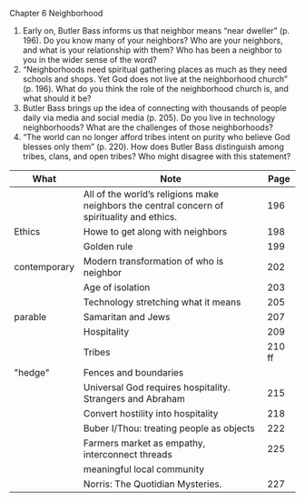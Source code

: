 Chapter 6
Neighborhood
1. Early on, Butler Bass informs us that neighbor means “near dweller” (p. 196). Do you know many of your neighbors? Who are your neighbors, and what is your relationship with them? Who has been a neighbor to you in the wider sense of the word?
2. “Neighborhoods need spiritual gathering places as much as they need schools and shops. Yet God does not live at the neighborhood church” (p. 196). What do you think the role of the neighborhood church is, and what should it be?
3. Butler Bass brings up the idea of connecting with thousands of people daily via media and social media (p.  205). Do you live in technology neighborhoods? What are the challenges of those neighborhoods?
4. “The world can no longer afford tribes intent on purity who believe God blesses only them” (p. 220). How does Butler Bass distinguish among tribes, clans, and open tribes? Who might disagree with this statement? 


| What   | Note                                                                                        | Page   |
| ------ | ------------------------------------------------------------------------------------------- | ------ |
|        | All of the world’s religions make neighbors the central concern of spirituality and ethics. | 196    |
| Ethics | Howe to get along with neighbors                                                            | 198    |
|        | Golden rule                                                                                 | 199    |
| contemporary       | Modern transformation of who is neighbor                                                    | 202    |
|        | Age of isolation                                                                            | 203    |
|        | Technology stretching what it means                                                         | 205    |
| parable       | Samaritan and Jews                                                                          | 207    |
|        | Hospitality                                                                                 | 209    |
|        | Tribes                                                                                      | 210 ff |
| "hedge"       | Fences and boundaries                                                                       |        |
|        | Universal God requires hospitality. Strangers and Abraham                                   | 215    |
|        | Convert hostility into hospitality                                                          | 218    |
|        | Buber I/Thou: treating people as objects                                                    | 222    |
|        | Farmers market as empathy, interconnect threads                                             | 225    |
|        | meaningful local community                                                                  |        |
|        | Norris: The Quotidian Mysteries.                                                            | 227    |
